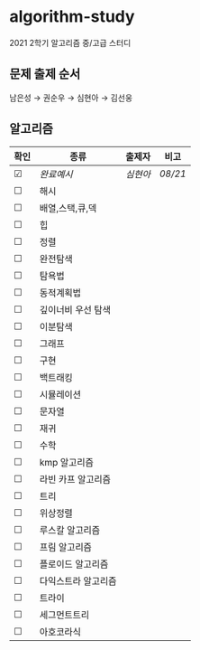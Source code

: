 # algorithm-study

2021 2학기 알고리즘 중/고급 스터디

## 문제 출제 순서
남은성 &#8594; 권순우 &#8594; 심현아 &#8594; 김선웅

## 알고리즘
|          확인         |         종류       |     출제자     |    비고    |
|----------------------|-------------------|--------------|-----------|
|&#9745;| *완료예시*          | *심현아* | *08/21* |
|&#9744;| 해시               |  |  |
|&#9744;| 배열,스택,큐,덱      |  |  |
|&#9744;| 힙                |  |  |
|&#9744;| 정렬               |  |  |
|&#9744;| 완전탐색            |  |  |
|&#9744;| 탐욕법             |  |  |
|&#9744;| 동적계획법          |  |  |
|&#9744;| 깊이너비 우선 탐색    |  |  |
|&#9744;| 이분탐색            |  |  |
|&#9744;| 그래프             |  |  |
|&#9744;| 구현               |  |  |
|&#9744;| 백트래킹            |  |  |
|&#9744;| 시뮬레이션          |  |  |
|&#9744;| 문자열             |  |  |
|&#9744;| 재귀               |  |  |
|&#9744;| 수학               |  |  |
|&#9744;| kmp 알고리즘        |  |  |
|&#9744;| 라빈 카프 알고리즘    |  |  |
|&#9744;| 트리               |  |  |
|&#9744;| 위상정렬            |  |  |
|&#9744;| 루스칼 알고리즘       |  |  |
|&#9744;| 프림 알고리즘        |  |  |
|&#9744;| 플로이드 알고리즘     |  |  |
|&#9744;| 다익스트라 알고리즘    |  |  |
|&#9744;| 트라이             |  |  |
|&#9744;| 세그먼트트리         |  |  |
|&#9744;| 아호코라식          |  |  |
